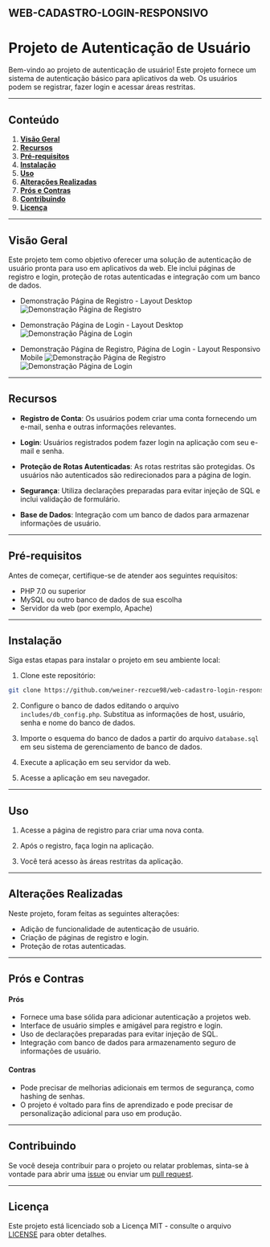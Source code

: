 ## WEB-CADASTRO-LOGIN-RESPONSIVO

# Projeto de Autenticação de Usuário

Bem-vindo ao projeto de autenticação de usuário! Este projeto fornece um sistema de autenticação básico para aplicativos da web. Os usuários podem se registrar, fazer login e acessar áreas restritas.



---

## Conteúdo

1. [**Visão Geral**](#visão-geral)
2. [**Recursos**](#recursos)
3. [**Pré-requisitos**](#pré-requisitos)
4. [**Instalação**](#instalação)
5. [**Uso**](#uso)
6. [**Alterações Realizadas**](#alterações-realizadas)
7. [**Prós e Contras**](#prós-e-contras)
8. [**Contribuindo**](#contribuindo)
9. [**Licença**](#licença)

---

## Visão Geral

Este projeto tem como objetivo oferecer uma solução de autenticação de usuário pronta para uso em aplicativos da web. Ele inclui páginas de registro e login, proteção de rotas autenticadas e integração com um banco de dados.

- Demonstração Página de Registro - Layout Desktop 
![Demonstração Página de Registro](https://media.discordapp.net/attachments/1162859199127109635/1162859374981677118/register_responsive.png?ex=653d782f&is=652b032f&hm=d7ea43f23f0e385c5005779114b58218fe13c0eb05235b1819ccf41a750e23ce&=&width=1223&height=628)

- Demonstração Página de Login - Layout Desktop 
![Demonstração Página de Login](https://media.discordapp.net/attachments/1162859199127109635/1162859374553862164/login_responsive.png?ex=653d782f&is=652b032f&hm=b1a2f4685e6cf7a47dae81024a1099e375fd3e745723027c63c776905eb8d6ba&=&width=908&height=628)

- Demonstração Página de Registro, Página de Login - Layout Responsivo Mobile
![Demonstração Página de Registro](https://media.discordapp.net/attachments/1162859199127109635/1162861934144671877/register_responsive_mobile.png?ex=653d7a92&is=652b0592&hm=8ecd6d1f99cbad1fb3afd8acd6fb3d0442cf82ce0895a7d48fc1b1aa2b1386ce&=&width=293&height=628) ![Demonstração Página de Login](https://media.discordapp.net/attachments/1162859199127109635/1162861933825896459/login_mobile_responsive.png?ex=653d7a91&is=652b0591&hm=bc7e4f5f21378c4aae171eeaa53f3b3f7e64843430c487715a7189721f3b6d92&=&width=290&height=627)

---

## Recursos

- **Registro de Conta**: Os usuários podem criar uma conta fornecendo um e-mail, senha e outras informações relevantes.

- **Login**: Usuários registrados podem fazer login na aplicação com seu e-mail e senha.

- **Proteção de Rotas Autenticadas**: As rotas restritas são protegidas. Os usuários não autenticados são redirecionados para a página de login.

- **Segurança**: Utiliza declarações preparadas para evitar injeção de SQL e inclui validação de formulário.

- **Base de Dados**: Integração com um banco de dados para armazenar informações de usuário.

---

## Pré-requisitos

Antes de começar, certifique-se de atender aos seguintes requisitos:

- PHP 7.0 ou superior
- MySQL ou outro banco de dados de sua escolha
- Servidor da web (por exemplo, Apache)

---

## Instalação

Siga estas etapas para instalar o projeto em seu ambiente local:

1. Clone este repositório:

```bash
git clone https://github.com/weiner-rezcue98/web-cadastro-login-responsivo.git
```
2. Configure o banco de dados editando o arquivo `includes/db_config.php`. Substitua as informações de host, usuário, senha e nome do banco de dados.

3. Importe o esquema do banco de dados a partir do arquivo `database.sql` em seu sistema de gerenciamento de banco de dados.

4. Execute a aplicação em seu servidor da web.

5. Acesse a aplicação em seu navegador.

---

## Uso

1. Acesse a página de registro para criar uma nova conta.

2. Após o registro, faça login na aplicação.

3. Você terá acesso às áreas restritas da aplicação.

---

## Alterações Realizadas

Neste projeto, foram feitas as seguintes alterações:

- Adição de funcionalidade de autenticação de usuário.
- Criação de páginas de registro e login.
- Proteção de rotas autenticadas.

---

## Prós e Contras

#### Prós

- Fornece uma base sólida para adicionar autenticação a projetos web.
- Interface de usuário simples e amigável para registro e login.
- Uso de declarações preparadas para evitar injeção de SQL.
- Integração com banco de dados para armazenamento seguro de informações de usuário.

#### Contras

- Pode precisar de melhorias adicionais em termos de segurança, como hashing de senhas.
- O projeto é voltado para fins de aprendizado e pode precisar de personalização adicional para uso em produção.

---

## Contribuindo

Se você deseja contribuir para o projeto ou relatar problemas, sinta-se à vontade para abrir uma [issue](https://github.com/weiner-rezcue98/web-cadastro-login-responsivo/issues) ou enviar um [pull request](https://github.com/weiner-rezcue98/web-cadastro-login-responsivo/pulls).

---

## Licença

Este projeto está licenciado sob a Licença MIT - consulte o arquivo [LICENSE](LICENSE) para obter detalhes.
